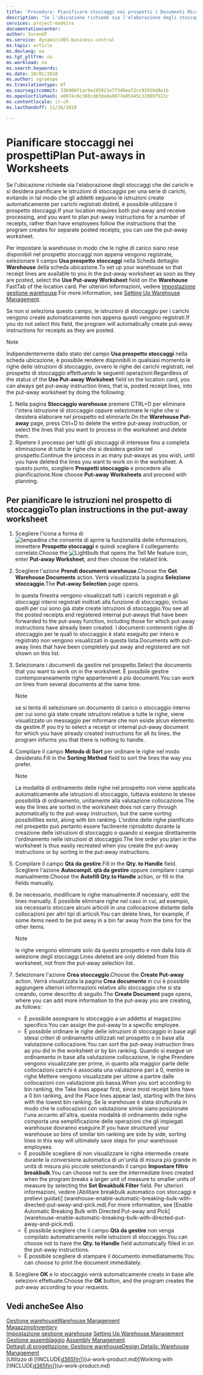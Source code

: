 ```yaml
---
title: 'Procedura: Pianificare stoccaggi nei prospetti | Documenti Microsoft'
description: "Se l'ubicazione richiede sia l'elaborazione degli stoccaggi che dei carichi e si desidera pianificare le istruzioni di stoccaggio per una serie di carichi, evitando in tal modo che gli addetti seguano le istruzioni create automaticamente per carichi registrati distinti, è possibile utilizzare il prospetto stoccaggi."
services: project-madeira
documentationcenter: 
author: SorenGP
ms.service: dynamics365-business-central
ms.topic: article
ms.devlang: na
ms.tgt_pltfrm: na
ms.workload: na
ms.search.keywords: 
ms.date: 10/01/2018
ms.author: sgroespe
ms.translationtype: HT
ms.sourcegitcommit: 33b900f1ac9e295921e7f3d6ea72cc93939d8a1b
ms.openlocfilehash: e0674c0c308cd83de8a6977e05445c22009f513c
ms.contentlocale: it-ch
ms.lasthandoff: 11/26/2018

---
```

# <a name="plan-put-aways-in-worksheets"></a><span data-ttu-id="3cafc-103">Pianificare stoccaggi nei prospetti</span><span class="sxs-lookup"><span data-stu-id="3cafc-103">Plan Put-aways in Worksheets</span></span>
<span data-ttu-id="3cafc-104">Se l'ubicazione richiede sia l'elaborazione degli stoccaggi che dei carichi e si desidera pianificare le istruzioni di stoccaggio per una serie di carichi, evitando in tal modo che gli addetti seguano le istruzioni create automaticamente per carichi registrati distinti, è possibile utilizzare il prospetto stoccaggi.</span><span class="sxs-lookup"><span data-stu-id="3cafc-104">If your location requires both put-away and receive processing, and you want to plan put-away instructions for a number of receipts, rather than have employees follow the instructions that the program creates for separate posted receipts, you can use the put-away worksheet.</span></span>  

<span data-ttu-id="3cafc-105">Per impostare la warehouse in modo che le righe di carico siano rese disponibili nel prospetto stoccaggi non appena vengono registrate, selezionare il campo **Usa prospetto stoccaggi** nella Scheda dettaglio **Warehouse** della scheda ubicazione.</span><span class="sxs-lookup"><span data-stu-id="3cafc-105">To set up your warehouse so that receipt lines are available to you in the put-away worksheet as soon as they are posted, select the **Use Put-away Worksheet** field on the **Warehouse** FastTab of the location card.</span></span> <span data-ttu-id="3cafc-106">Per ulteriori informazioni, vedere [Impostazione gestione warehouse](warehouse-setup-warehouse.md).</span><span class="sxs-lookup"><span data-stu-id="3cafc-106">For more information, see [Setting Up Warehouse Management](warehouse-setup-warehouse.md).</span></span>  

<span data-ttu-id="3cafc-107">Se non si seleziona questo campo, le istruzioni di stoccaggio per i carichi vengono create automaticamente non appena questi vengono registrati.</span><span class="sxs-lookup"><span data-stu-id="3cafc-107">If you do not select this field, the program will automatically create put-away instructions for receipts as they are posted.</span></span>  

> [!NOTE]  
>  <span data-ttu-id="3cafc-108">Indipendentemente dallo stato del campo **Usa prospetto stoccaggi** nella scheda ubicazione, è possibile rendere disponibili in qualsiasi momento le righe delle istruzioni di stoccaggio, ovvero le righe dei carichi registrati, nel prospetto di stoccaggio effettuando le seguenti operazioni:</span><span class="sxs-lookup"><span data-stu-id="3cafc-108">Regardless of the status of the **Use Put-away Worksheet** field on the location card, you can always get put-away instruction lines, that is, posted receipt lines, into the put-away worksheet by doing the following:</span></span>  
>   
>  1.  <span data-ttu-id="3cafc-109">Nella pagina **Stoccaggio warehouse** premere CTRL+D per eliminare l'intera istruzione di stoccaggio oppure selezionare le righe che si desidera elaborare nel prospetto ed eliminarle.</span><span class="sxs-lookup"><span data-stu-id="3cafc-109">On the **Warehouse Put-away** page, press Ctrl+D to delete the entire put-away instruction, or select the lines that you want to process in the worksheet and delete them.</span></span>  
> 2.  <span data-ttu-id="3cafc-110">Ripetere il processo per tutti gli stoccaggi di interesse fino a completa eliminazione di tutte le righe che si desidera gestire nel prospetto.</span><span class="sxs-lookup"><span data-stu-id="3cafc-110">Continue the process in as many put-aways as you wish, until you have deleted the lines you want to work on in the worksheet.</span></span> <span data-ttu-id="3cafc-111">A questo punto, scegliere **Prospetti stoccaggio** e procedere alla pianificazione.</span><span class="sxs-lookup"><span data-stu-id="3cafc-111">Now choose **Put-away Worksheets** and proceed with planning.</span></span>  

## <a name="to-plan-instructions-in-the-put-away-worksheet"></a><span data-ttu-id="3cafc-112">Per pianificare le istruzioni nel prospetto di stoccaggio</span><span class="sxs-lookup"><span data-stu-id="3cafc-112">To plan instructions in the put-away worksheet</span></span>  
1.  <span data-ttu-id="3cafc-113">Scegliere l'icona a forma di ![lampadina che consente di aprire la funzionalità delle informazioni](media/ui-search/search_small.png "Informazioni sull'operazione che si desidera eseguire"), immettere **Prospetto stoccaggi** e quindi scegliere il collegamento correlato.</span><span class="sxs-lookup"><span data-stu-id="3cafc-113">Choose the ![Lightbulb that opens the Tell Me feature](media/ui-search/search_small.png "Tell me what you want to do") icon, enter **Put-away Worksheet**, and then choose the related link.</span></span>  
2.  <span data-ttu-id="3cafc-114">Scegliere l'azione **Prendi documenti warehouse**.</span><span class="sxs-lookup"><span data-stu-id="3cafc-114">Choose the **Get Warehouse Documents** action.</span></span> <span data-ttu-id="3cafc-115">Verrà visualizzata la pagina **Selezione stoccaggio**.</span><span class="sxs-lookup"><span data-stu-id="3cafc-115">The **Put-away Selection** page opens.</span></span>  

    <span data-ttu-id="3cafc-116">In questa finestra vengono visualizzati tutti i carichi registrati e gli stoccaggi interni registrati inoltrati alla funzione di stoccaggio, inclusi quelli per cui sono già state create istruzioni di stoccaggio.</span><span class="sxs-lookup"><span data-stu-id="3cafc-116">You see all the posted receipts and registered internal put-aways that have been forwarded to the put-away function, including those for which put-away instructions have already been created.</span></span> <span data-ttu-id="3cafc-117">I documenti contenenti righe di stoccaggio per le quali lo stoccaggio è stato eseguito per intero e registrato non vengono visualizzati in questa lista.</span><span class="sxs-lookup"><span data-stu-id="3cafc-117">Documents with put-away lines that have been completely put away and registered are not shown on this list.</span></span>  

3. <span data-ttu-id="3cafc-118">Selezionare i documenti da gestire nel prospetto.</span><span class="sxs-lookup"><span data-stu-id="3cafc-118">Select the documents that you want to work on in the worksheet.</span></span> <span data-ttu-id="3cafc-119">È possibile gestire contemporaneamente righe appartenenti a più documenti.</span><span class="sxs-lookup"><span data-stu-id="3cafc-119">You can work on lines from several documents at the same time.</span></span>  

    > [!NOTE]  
    >  <span data-ttu-id="3cafc-120">se si tenta di selezionare un documento di carico o stoccaggio interno per cui sono già state create istruzioni relative a tutte le righe, viene visualizzato un messaggio per informare che non esiste alcun elemento da gestire.</span><span class="sxs-lookup"><span data-stu-id="3cafc-120">If you try to select a receipt or internal put-away document for which you have already created instructions for all its lines, the program informs you that there is nothing to handle.</span></span>  

4. <span data-ttu-id="3cafc-121">Compilare il campo **Metodo di Sort** per ordinare le righe nel modo desiderato.</span><span class="sxs-lookup"><span data-stu-id="3cafc-121">Fill in the **Sorting Method** field to sort the lines the way you prefer.</span></span>  

    > [!NOTE]  
    >  <span data-ttu-id="3cafc-122">La modalità di ordinamento delle righe nel prospetto non viene applicata automaticamente alle istruzioni di stoccaggio, tuttavia esistono le stesse possibilità di ordinamento, unitamente alla valutazione collocazione.</span><span class="sxs-lookup"><span data-stu-id="3cafc-122">The way the lines are sorted in the worksheet does not carry through automatically to the put-away instruction, but the same sorting possibilities exist, along with bin ranking.</span></span> <span data-ttu-id="3cafc-123">L'ordine delle righe pianificato nel prospetto può pertanto essere facilmente riprodotto durante la creazione delle istruzioni di stoccaggio o quando si esegue direttamente l'ordinamento nelle istruzioni di stoccaggio.</span><span class="sxs-lookup"><span data-stu-id="3cafc-123">The line order you plan in the worksheet is thus easily recreated when you create the put-away instructions or by sorting in the put-away instructions.</span></span>  

5.  <span data-ttu-id="3cafc-124">Compilare il campo **Qtà da gestire**.</span><span class="sxs-lookup"><span data-stu-id="3cafc-124">Fill in the **Qty. to Handle** field.</span></span> <span data-ttu-id="3cafc-125">Scegliere l'azione **Autocompil. qtà da gestire** oppure compilare i campi manualmente.</span><span class="sxs-lookup"><span data-stu-id="3cafc-125">Choose the **Autofill Qty.to Handle** action, or fill in the fields manually.</span></span>  
6.  <span data-ttu-id="3cafc-126">Se necessario, modificare le righe manualmente.</span><span class="sxs-lookup"><span data-stu-id="3cafc-126">If necessary, edit the lines manually.</span></span> <span data-ttu-id="3cafc-127">È possibile eliminare righe nel caso in cui, ad esempio, sia necessario stoccare alcuni articoli in una collocazione distante dalle collocazioni per altri tipi di articoli.</span><span class="sxs-lookup"><span data-stu-id="3cafc-127">You can delete lines, for example, if some items need to be put away in a bin far away from the bins for the other items.</span></span>  

    > [!NOTE]  
    >  <span data-ttu-id="3cafc-128">le righe vengono eliminate solo da questo prospetto e non dalla lista di selezione degli stoccaggi.</span><span class="sxs-lookup"><span data-stu-id="3cafc-128">Lines deleted are only deleted from this worksheet, not from the put-away selection list.</span></span>  

7.  <span data-ttu-id="3cafc-129">Selezionare l'azione **Crea stoccaggio**.</span><span class="sxs-lookup"><span data-stu-id="3cafc-129">Choose the **Create Put-away** action.</span></span> <span data-ttu-id="3cafc-130">Verrà visualizzata la pagina **Crea documento** in cui è possibile aggiungere ulteriori informazioni relative allo stoccaggio che si sta creando, come descritto di seguito.</span><span class="sxs-lookup"><span data-stu-id="3cafc-130">The **Create Document** page opens, where you can add more information to the put-away you are creating, as follows:</span></span>  

    -   <span data-ttu-id="3cafc-131">È possibile assegnare lo stoccaggio a un addetto al magazzino specifico.</span><span class="sxs-lookup"><span data-stu-id="3cafc-131">You can assign the put-away to a specific employee.</span></span>  
    -   <span data-ttu-id="3cafc-132">È possibile ordinare le righe delle istruzioni di stoccaggio in base agli stessi criteri di ordinamento utilizzati nel prospetto o in base alla valutazione collocazione.</span><span class="sxs-lookup"><span data-stu-id="3cafc-132">You can sort the put-away instruction lines as you did in the worksheet or by bin ranking.</span></span> <span data-ttu-id="3cafc-133">Quando si esegue un ordinamento in base alla valutazione collocazione, le righe Prendere vengono visualizzate per prime, in quanto alla maggior parte delle collocazioni carichi è associata una valutazione pari a 0, mentre le righe Mettere vengono visualizzate per ultime a partire dalle collocazioni con valutazione più bassa.</span><span class="sxs-lookup"><span data-stu-id="3cafc-133">When you sort according to bin ranking, the Take lines appear first, since most receipt bins have a 0 bin ranking, and the Place lines appear last, starting with the bins with the lowest bin ranking.</span></span> <span data-ttu-id="3cafc-134">Se la warehouse è stata strutturata in modo che le collocazioni con valutazione simile siano posizionate l'una accanto all'altra, questa modalità di ordinamento delle righe comporta una semplificazione delle operazioni che gli impiegati warehouse dovranno eseguire.</span><span class="sxs-lookup"><span data-stu-id="3cafc-134">If you have structured your warehouse so bins of similar bin ranking are side by side, sorting lines in this way will ultimately save steps for your warehouse employees.</span></span>  
    -   <span data-ttu-id="3cafc-135">È possibile scegliere di non visualizzare le righe intermedie create durante la conversione automatica di un'unità di misura più grande in unità di misura più piccole selezionando il campo **Impostare filtro breakbulk**.</span><span class="sxs-lookup"><span data-stu-id="3cafc-135">You can choose not to see the intermediate lines created when the program breaks a larger unit of measure to smaller units of measure by selecting the **Set Breakbulk Filter** field.</span></span> <span data-ttu-id="3cafc-136">Per ulteriori informazioni, vedere [Abilitare breakbulk automatico con stoccaggi e prelievi guidati] (warehouse-enable-automatic-breaking-bulk-with-directed-put-away-and-pick.md).</span><span class="sxs-lookup"><span data-stu-id="3cafc-136">For more information, see [Enable Automatic Breaking Bulk with Directed Put-away and Pick] (warehouse-enable-automatic-breaking-bulk-with-directed-put-away-and-pick.md).</span></span>  
    -   <span data-ttu-id="3cafc-137">È possibile scegliere che il campo **Qtà da gestire** non venga compilato automaticamente nelle istruzioni di stoccaggio.</span><span class="sxs-lookup"><span data-stu-id="3cafc-137">You can choose not to have the **Qty. to Handle** field automatically filled in on the put-away instructions.</span></span>  
    -   <span data-ttu-id="3cafc-138">È possibile scegliere di stampare il documento immediatamente.</span><span class="sxs-lookup"><span data-stu-id="3cafc-138">You can choose to print the document immediately.</span></span>  

8.  <span data-ttu-id="3cafc-139">Scegliere **OK** e lo stoccaggio verrà automaticamente creato in base alle selezioni effettuate.</span><span class="sxs-lookup"><span data-stu-id="3cafc-139">Choose the **OK** button, and the program creates the put-away according to your requests.</span></span>  

## <a name="see-also"></a><span data-ttu-id="3cafc-140">Vedi anche</span><span class="sxs-lookup"><span data-stu-id="3cafc-140">See Also</span></span>  
[<span data-ttu-id="3cafc-141">Gestione warehouse</span><span class="sxs-lookup"><span data-stu-id="3cafc-141">Warehouse Management</span></span>](warehouse-manage-warehouse.md)  
[<span data-ttu-id="3cafc-142">Magazzino</span><span class="sxs-lookup"><span data-stu-id="3cafc-142">Inventory</span></span>](inventory-manage-inventory.md)  
<span data-ttu-id="3cafc-143">[Impostazione gestione warehouse](warehouse-setup-warehouse.md)   </span><span class="sxs-lookup"><span data-stu-id="3cafc-143">[Setting Up Warehouse Management](warehouse-setup-warehouse.md)   </span></span>  
<span data-ttu-id="3cafc-144">[Gestione assemblaggio](assembly-assemble-items.md)  </span><span class="sxs-lookup"><span data-stu-id="3cafc-144">[Assembly Management](assembly-assemble-items.md)  </span></span>  
[<span data-ttu-id="3cafc-145">Dettagli di progettazione: Gestione warehouse</span><span class="sxs-lookup"><span data-stu-id="3cafc-145">Design Details: Warehouse Management</span></span>](design-details-warehouse-management.md)  
<span data-ttu-id="3cafc-146">[Utilizzo di [!INCLUDE[d365fin](includes/d365fin_md.md)]](ui-work-product.md)</span><span class="sxs-lookup"><span data-stu-id="3cafc-146">[Working with [!INCLUDE[d365fin](includes/d365fin_md.md)]](ui-work-product.md)</span></span>

